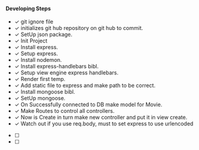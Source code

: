 

#### Developing Steps 

 - &check;  git ignore file
 - &check;  initializes git hub repository on git hub to commit.
 - &check;  SetUp json package.
 - &check;  Init Project 
 - &check;  Install express.
 - &check;  Setup express.
 - &check;  Install nodemon.
 - &check;  Install express-handlebars bibl.
 - &check;  Setup view engine express handlebars. 
 - &check;  Render first temp. 
 - &check;  Add static file to express and make path to be correct. 
 - &check;  Install mongoose bibl.
 - &check;  SetUp mongoose.
 - &check;  On Successfully connected to DB make model for Movie.
 - &check;  Make Routes to control all controllers.
 - &check;  Now is Create in turn make new controller and put it in view create.
 - &check;  Watch out if you use req.body, must to set express to use urlencoded
 - [ ]      
 - [ ]  